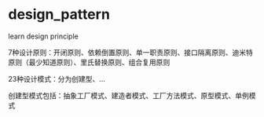 # design_pattern
learn design principle

7种设计原则：开闭原则、依赖倒置原则、单一职责原则、接口隔离原则、迪米特原则（最少知道原则）、里氏替换原则、组合复用原则

23种设计模式：分为创建型、...

创建型模式包括：抽象工厂模式、建造者模式、工厂方法模式、原型模式、单例模式
